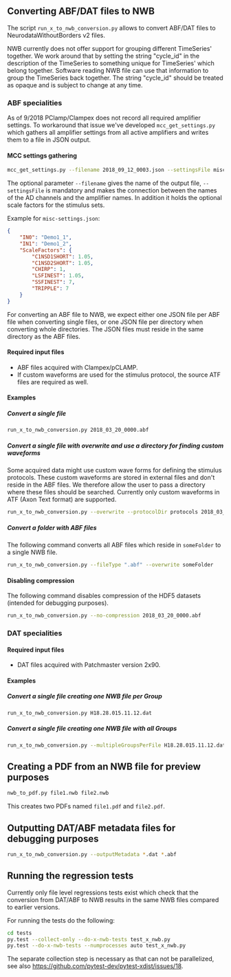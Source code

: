 ## Converting ABF/DAT files to NWB

The script `run_x_to_nwb_conversion.py` allows to convert ABF/DAT files to NeurodataWithoutBorders v2 files.

NWB currently does not offer support for grouping different TimeSeries'
together. We work around that by setting the string "cycle_id" in the description
of the TimeSeries to something unique for TimeSeries' which belong together.
Software reading NWB file can use that information to group the TimeSeries back
together. The string "cycle_id" should be treated as opaque and is subject to
change at any time.

### ABF specialities

As of 9/2018 PClamp/Clampex does not record all required amplifier settings.
To workaround that issue we've developed `mcc_get_settings.py` which gathers
all amplifier settings from all active amplifiers and writes them to a file in
JSON output.

#### MCC settings gathering

```sh
mcc_get_settings.py --filename 2018_09_12_0003.json --settingsFile misc-settings.json
```

The optional parameter `--filename` gives the name of the output file,
`--settingsFile` is mandatory and makes the connection between the names of the
AD channels and the amplifier names. In addition it holds the optional scale
factors for the stimulus sets.

Example for `misc-settings.json`:

```json
{
    "IN0": "Demo1_1",
    "IN1": "Demo1_2",
    "ScaleFactors": {
        "C1NSD1SHORT": 1.05,
        "C1NSD2SHORT": 1.05,
        "CHIRP": 1,
        "LSFINEST": 1.05,
        "SSFINEST": 7,
        "TRIPPLE": 7
    }
}
```

For converting an ABF file to NWB, we expect either one JSON file per ABF file
when converting single files, or one JSON file per directory when converting
whole directories. The JSON files must reside in the same directory as the ABF
files.

#### Required input files

- ABF files acquired with Clampex/pCLAMP.
- If custom waveforms are used for the stimulus protocol, the source ATF files are required as well.

#### Examples

##### Convert a single file

```sh
run_x_to_nwb_conversion.py 2018_03_20_0000.abf
```

##### Convert a single file with overwrite and use a directory for finding custom waveforms

Some acquired data might use custom wave forms for defining the stimulus
protocols. These custom waveforms are stored in external files and don't reside
in the ABF files. We therefore allow the user to pass a directory where
these files should be searched. Currently only custom waveforms in ATF (Axon
Text format) are supported.

```sh
run_x_to_nwb_conversion.py --overwrite --protocolDir protocols 2018_03_20_0000.abf
```

##### Convert a folder with ABF files

The following command converts all ABF files which reside in `someFolder` to a single NWB file.

```sh
run_x_to_nwb_conversion.py --fileType ".abf" --overwrite someFolder
```

#### Disabling compression

The following command disables compression of the HDF5 datasets (intended for debugging purposes).

```sh
run_x_to_nwb_conversion.py --no-compression 2018_03_20_0000.abf
```

### DAT specialities

#### Required input files

- DAT files acquired with Patchmaster version 2x90.

#### Examples

##### Convert a single file creating one NWB file per Group

```sh
run_x_to_nwb_conversion.py H18.28.015.11.12.dat
```

##### Convert a single file creating one NWB file with all Groups

```sh
run_x_to_nwb_conversion.py --multipleGroupsPerFile H18.28.015.11.12.dat
```

## Creating a PDF from an NWB file for preview purposes

```sh
nwb_to_pdf.py file1.nwb file2.nwb
```

This creates two PDFs named `file1.pdf` and `file2.pdf`.

## Outputting DAT/ABF metadata files for debugging purposes

```sh
run_x_to_nwb_conversion.py --outputMetadata *.dat *.abf
```

## Running the regression tests

Currently only file level regressions tests exist which check that the
conversion from DAT/ABF to NWB results in the same NWB files compared to earlier
versions.

For running the tests do the following:

```sh
cd tests
py.test --collect-only --do-x-nwb-tests test_x_nwb.py
py.test --do-x-nwb-tests --numprocesses auto test_x_nwb.py
```

The separate collection step is necessary as that can not be parallelized, see also
https://github.com/pytest-dev/pytest-xdist/issues/18.
